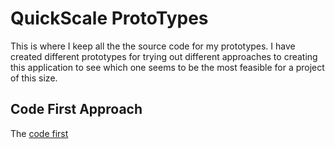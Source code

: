# QuickScale ProtoTypes
This is where I keep all the the source code for my prototypes. I have created different prototypes for trying out different approaches to creating this application to see which one seems to be the most feasible for a project of this size.

## Code First Approach
The [code first](https://github.com/jpolanco94/QuickScale_MSSA_Project/tree/master/Prototype/Code_First_Approach)
